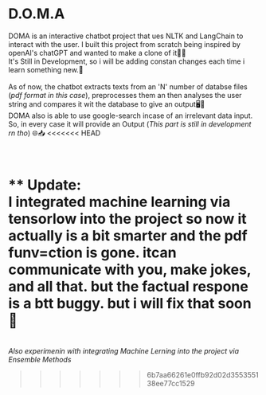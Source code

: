 # D.O.M.A

DOMA is an interactive chatbot project that ues NLTK and LangChain to interact with the user. 
I built this project from scratch being inspired by openAI's chatGPT and wanted to make a clone of it🤖🌐
<br>It's Still in Development, so i will be adding constan changes each time i learn something new.🐼
<br>
<br> As of now, the chatbot extracts texts from an 'N' number of databse files (*pdf format in this case*), preprocesses them an then analyses the user string and compares it wit the database to give an output🖥💽
<br>DOMA also is able to use google-search incase of an irrelevant data input. So, in every case it will provide an Output (*This part is still in development rn tho*) 🌐📥
<<<<<<< HEAD

<br>** Update:
<br> I integrated machine learning via tensorlow into the project so now it actually is a bit smarter and the pdf funv=ction is gone. itcan communicate with you, make jokes, and all that. but the factual respone is a btt buggy. but i will fix that soon🌵
=======
<br>*Also experimenin with integrating Machine Lerning into the project via Ensemble Methods*
>>>>>>> 6b7aa66261e0ffb92d02d355355138ee77cc1529
